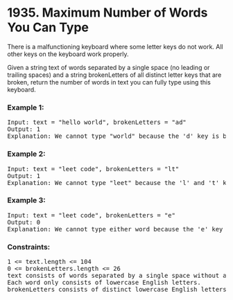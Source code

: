 # 1935. Maximum Number of Words You Can Type
There is a malfunctioning keyboard where some letter keys do not work. All other keys on the keyboard work properly.

Given a string text of words separated by a single space (no leading or trailing spaces) and a string brokenLetters of all distinct letter keys that are broken, return the number of words in text you can fully type using this keyboard.

 

### Example 1:

<pre>Input: text = "hello world", brokenLetters = "ad"
Output: 1
Explanation: We cannot type "world" because the 'd' key is broken.</pre>

### Example 2:

<pre>Input: text = "leet code", brokenLetters = "lt"
Output: 1
Explanation: We cannot type "leet" because the 'l' and 't' keys are broken.</pre>

### Example 3:

<pre>Input: text = "leet code", brokenLetters = "e"
Output: 0
Explanation: We cannot type either word because the 'e' key is broken.</pre>
 

### Constraints:

<pre>1 <= text.length <= 104
0 <= brokenLetters.length <= 26
text consists of words separated by a single space without any leading or trailing spaces.
Each word only consists of lowercase English letters.
brokenLetters consists of distinct lowercase English letters.</pre>
